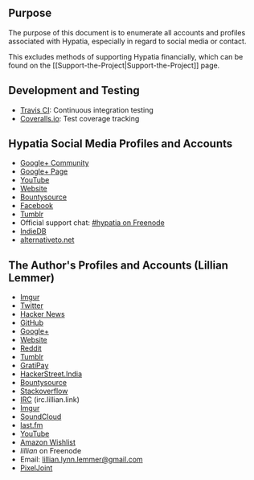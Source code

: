 ## Purpose

The purpose of this document is to enumerate all accounts and profiles associated with Hypatia, especially in regard to social media or contact.

This excludes methods of supporting Hypatia financially, which can be found on the [[Support-the-Project|Support-the-Project]] page.

## Development and Testing
* [Travis CI](https://travis-ci.org/lillian-lemmer/hypatia): Continuous integration testing
* [Coveralls.io](https://coveralls.io/r/lillian-lemmer/hypatia): Test coverage tracking

## Hypatia Social Media Profiles and Accounts

  * [Google+ Community](https://plus.google.com/u/0/communities/111196048863972056944)
  * [Google+ Page](https://plus.google.com/113214171124150458923/)
  * [YouTube](http://www.youtube.com/channel/UCSLJUqd08C1rdnNdihnl81A)
  * [Website](http://lillian-lemmer.github.io/hypatia)
  * [Bountysource](https://www.bountysource.com/teams/hypatia)
  * [Facebook](https://www.facebook.com/HypatiaGameEngine)
  * [Tumblr](http://hypatiagameengine.tumblr.com/)
  * Official support chat: [#hypatia on Freenode](http://webchat.freenode.net/?channels=hypatia)
  * [IndieDB](http://www.indiedb.com/engines/hypatia)
  * [alternativeto.net](http://alternativeto.net/software/hypatia/)

## The Author's Profiles and Accounts (Lillian Lemmer)

  * [Imgur](http://lillianlemmer.imgur.com)
  * [Twitter](https://twitter.com/lilylemmer)
  * [Hacker News](https://news.ycombinator.com/user?id=lillian-lemmer)
  * [GitHub](https://github.com/lillian-lemmer)
  * [Google+](https://plus.google.com/u/0/117410310216537555461)
  * [Website](http://about.lillian.link/)
  * [Reddit](http://www.reddit.com/user/lillian-lemmer/)
  * [Tumblr](http://lillisarchive.tumblr.com/)
  * [GratiPay](https://gratipay.com/~lillian-lemmer/)
  * [HackerStreet.India](http://hackerstreet.in/user?id=lillian-lemmer)
  * [Bountysource](https://www.bountysource.com/people/33408-lillian-lemmer)
  * [Stackoverflow](http://stackoverflow.com/users/4443482/lillian-lemmer)
  * [IRC](http://irc.lillian.link/) (irc.lillian.link)
  * [Imgur](http://lillianlemmer.imgur.com/)
  * [SoundCloud](https://soundcloud.com/lillian-lemmer)
  * [last.fm](http://www.last.fm/user/lillianlynn)
  * [YouTube](http://www.youtube.com/channel/UCylu3CHOhDTUvU-7-NaC53w)
  * [Amazon Wishlist](http://amzn.com/w/NKBZ0CX162S9)
  * _lillian_ on Freenode
  * Email: lillian.lynn.lemmer@gmail.com
  * [PixelJoint](http://www.pixeljoint.com/p/66368.htm)
